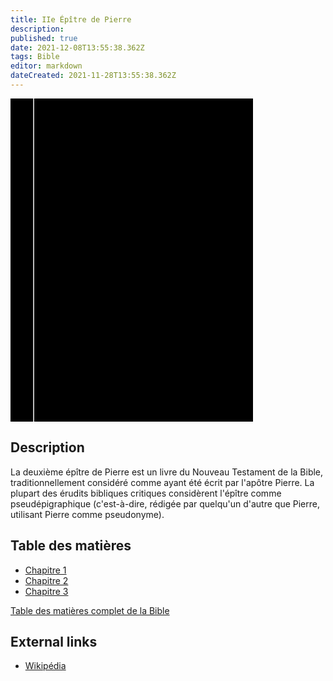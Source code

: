 ```yaml
---
title: IIe Épître de Pierre
description: 
published: true
date: 2021-12-08T13:55:38.362Z
tags: Bible
editor: markdown
dateCreated: 2021-11-28T13:55:38.362Z
---
```


<div class="urantiapedia-book-front urantiapedia-book-bible">
<svg xmlns="http://www.w3.org/2000/svg"
	width="102.6mm" height="136.8mm"
	viewBox="0 0 102.6 136.8" version="1.1">
	<g transform="translate(-7,-5)">
		<rect width="9.6" height="136.8" x="7" y="5" />
		<rect width="96.9" height="136.8" x="17" y="5" />
		<text style="font-size:5px" x="61" y="22">LA BIBLE</text>
		<text style="font-size:4px" x="61" y="125">French Louis Segond Bible, 1910</text>
		<text style="font-size:9px" x="61" y="60">IIe Épître de Pierre</text>
	</g>
</svg>
</div>

## Description


La deuxième épître de Pierre est un livre du Nouveau Testament de la Bible, traditionnellement considéré comme ayant été écrit par l'apôtre Pierre. La plupart des érudits bibliques critiques considèrent l'épître comme pseudépigraphique (c'est-à-dire, rédigée par quelqu'un d'autre que Pierre, utilisant Pierre comme pseudonyme).

## Table des matières

- [Chapitre 1](/fr/Bible/2_Peter/1)
- [Chapitre 2](/fr/Bible/2_Peter/2)
- [Chapitre 3](/fr/Bible/2_Peter/3)



[Table des matières complet de la Bible](/fr/index/bible)


## External links

- [Wikipédia](https://en.wikipedia.org/wiki/Second_Epistle_of_Peter)